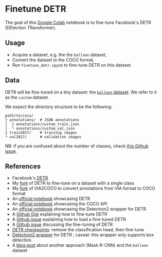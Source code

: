 # Finetune DETR

The goal of this [Google Colab](https://colab.research.google.com/) notebook is to fine-tune Facebook's DETR (DEtection TRansformer).

## Usage

-   Acquire a dataset, e.g. the the `balloon` dataset,
-   Convert the dataset to the COCO format,
-   Run `finetune_detr.ipynb` to fine-tune DETR on this dataset.

## Data

DETR will be fine-tuned on a tiny dataset: the [`balloon` dataset](https://github.com/matterport/Mask_RCNN/tree/master/samples/balloon).
We refer to it as the `custom` dataset.

We expect the directory structure to be the following:
```
path/to/coco/
├ annotations/  # JSON annotations
│  ├ annotations/custom_train.json
│  └ annotations/custom_val.json
├ train2017/    # training images
└ val2017/      # validation images
```

NB: if you are confused about the number of classes, check [this Github issue](https://github.com/facebookresearch/detr/issues/108#issuecomment-650269223).

## References

-   Facebook's [DETR](https://github.com/facebookresearch/detr)
-   My [fork](https://github.com/woctezuma/detr/tree/finetune) of DETR to fine-tune on a dataset with a single class
-   My [fork](https://github.com/woctezuma/VIA2COCO/tree/fixes) of VIA2COCO to convert annotations from VIA format to COCO format
-   An [official notebook](https://colab.research.google.com/github/facebookresearch/detr/blob/colab/notebooks/detr_attention.ipynb) showcasing DETR
-   An [official notebook](https://github.com/cocodataset/cocoapi/blob/master/PythonAPI/pycocoDemo.ipynb) showcasing the COCO API
-   An [official notebook](https://colab.research.google.com/drive/16jcaJoc6bCFAQ96jDe2HwtXj7BMD_-m5) showcasing the Detectron2 wrapper for DETR
-   A [Github Gist](https://gist.github.com/mlk1337/651297e28199b4bb7907fc413c49f58f) explaining how to fine-tune DETR
-   A [Github issue](https://github.com/facebookresearch/detr/issues/9#issuecomment-636391562) explaining how to load a fine-tuned DETR
-   A [Github issue](https://github.com/facebookresearch/detr/issues/9) discussing the fine-tuning of DETR
-   [DETR checkpoints](https://github.com/facebookresearch/detr#model-zoo): remove the classification head, then fine-tune
-   [Detectron2 wrapper](https://github.com/facebookresearch/detr/tree/master/d2) for DETR ; caveat: this wrapper only supports box detection.
-   A [blog post](https://engineering.matterport.com/splash-of-color-instance-segmentation-with-mask-r-cnn-and-tensorflow-7c761e238b46) about another approach (Mask R-CNN) and the `balloon` dataset    

<!-- Definitions -->
